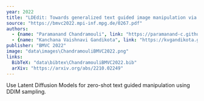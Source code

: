 ```yaml
---
year: 2022
title: "LDEdit: Towards generalized text guided image manipulation via latent diffusion models"
source: "https://bmvc2022.mpi-inf.mpg.de/0267.pdf"
authors:
  - {name: "Paramanand Chandramouli", link: "https://paramanand-c.github.io/"}
  - {name: "Kanchana Vaishnavi Gandikota", link: "https://kvgandikota.github.io/"}
publisher: "BMVC 2022"
image: "data\images\ChandramouliBMVC2022.png"
links:
  BibTeX: "data\bibtex\ChandramouliBMVC2022.bib"
  arXiv: "https://arxiv.org/abs/2210.02249"
---
```

Use Latent Diffusion Models for zero-shot text guided manipulation using DDIM sampling.
